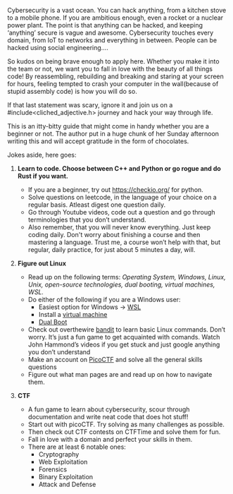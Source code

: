 Cybersecurity is a vast ocean. You can hack anything, from a kitchen stove to a mobile phone. If you are ambitious enough, even
a rocket or a nuclear power plant. The point is that anything can be hacked, and keeping ‘anything’ secure is vague and awesome. Cybersecurity touches every domain, from IoT to networks and everything in between. People can be hacked using social engineering….

So kudos on being brave enough to apply here. Whether you make it into the team or not, we want you to fall in love with the 
beauty of all things code! By reassembling, rebuilding and breaking and staring at your screen for hours, feeling tempted to 
crash your computer in the wall(because of stupid assembly code) is how you will do so.

If that last statement was scary, ignore it and join us on a #include<cliched_adjective.h> journey and hack your way through life.

This is an itty-bitty guide that might come in handy whether you are a beginner or not. The author put in a huge chunk of her Sunday afternoon writing this and will accept gratitude in the form of chocolates. 

Jokes aside, here goes:

1. **Learn to code. Choose between C++ and Python or go rogue and do Rust if you want.**
    - If you are a beginner, try out <https://checkio.org/> for python. 
    - Solve questions on leetcode, in the language of your choice on a regular basis. Atleast digest one question daily.
    - Go through Youtube videos, code out a question and go through terminologies that you don’t understand.
    - Also remember, that you will never know everything. Just keep coding daily. Don't worry about finishing a course and then     mastering a language. Trust me, a course won’t help with that, but regular, daily practice, for just about 5 minutes a day, will.

2. **Figure out Linux**
    - Read up on the following terms: *Operating System, Windows, Linux, Unix, open-source technologies, dual booting, virtual machines, WSL.*
    - Do either of the following if you are a Windows user:
        - Easiest option for Windows -> [WSL](https://www.youtube.com/watch?v=AfVH54edAHU)
        - Install a [virtual machine](https://www.youtube.com/watch?v=x5MhydijWmc) 
        - [Dual Boot](https://www.youtube.com/watch?v=-iSAyiicyQY)
    - Check out overthewire [bandit](https://overthewire.org/wargames/bandit/) to learn basic Linux commands. Don’t worry. It’s just a fun game to get acquainted with comands. Watch John Hammond’s videos if you get stuck and just google anything you don’t understand
    - Make an account on [PicoCTF](https://play.picoctf.org/register) and solve all the general skills questions
    - Figure out what man pages are and read up on how to navigate them.

3. **CTF**
    - A fun game to learn about cybersecurity, scour through documentation and write neat code that does hot stuff!
    - Start out with picoCTF. Try solving as many challenges as possible.
    - Then check out CTF contests on CTFTime and solve them for fun.
    - Fall in love with a domain and perfect your skills in them. 
    - There are at least 6 notable ones:
        - Cryptography
        - Web Exploitation
        - Forensics 
        - Binary Exploitation
        - Attack and Defense






